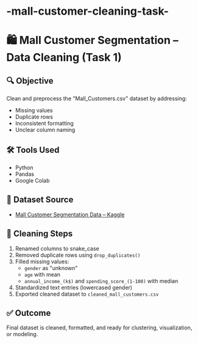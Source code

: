 # -mall-customer-cleaning-task-
# 🛍️ Mall Customer Segmentation – Data Cleaning (Task 1)

## 🔍 Objective
Clean and preprocess the "Mall_Customers.csv" dataset by addressing:
- Missing values
- Duplicate rows
- Inconsistent formatting
- Unclear column naming

## 🛠 Tools Used
- Python
- Pandas
- Google Colab

## 📁 Dataset Source
- [Mall Customer Segmentation Data – Kaggle](https://www.kaggle.com/vjchoudhary7/customer-segmentation-tutorial-in-python)

## 🧼 Cleaning Steps
1. Renamed columns to snake_case
2. Removed duplicate rows using `drop_duplicates()`
3. Filled missing values:
   - `gender` as "unknown"
   - `age` with mean
   - `annual_income_(k$)` and `spending_score_(1-100)` with median
4. Standardized text entries (lowercased gender)
5. Exported cleaned dataset to `cleaned_mall_customers.csv`

## ✅ Outcome
Final dataset is cleaned, formatted, and ready for clustering, visualization, or modeling.
